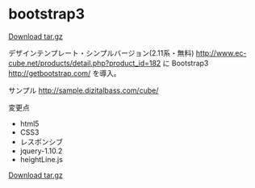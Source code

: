 bootstrap3
====

<a href="https://github.com/noboo/test/archive/master.tar.gz"
                 class="minibutton sidebar-button"
                 title="Download this repository as a tar.gz file"
                 rel="nofollow">
                <span class="octicon octicon-cloud-download"></span>
                Download tar.gz
              </a>
              
              
デザインテンプレート・シンプルバージョン(2.11系・無料)
http://www.ec-cube.net/products/detail.php?product_id=182
に
Bootstrap3
http://getbootstrap.com/
を導入。


サンプル http://sample.dizitalbass.com/cube/

変更点
<ul>
<li>html5
<li>CSS3
<li>レスポンシブ
<li>jquery-1.10.2
<li>heightLine.js
</ul>

<a href="https://github.com/noboo/test/archive/master.tar.gz"
                 class="minibutton sidebar-button"
                 title="Download this repository as a tar.gz file"
                 rel="nofollow">
                <span class="octicon octicon-cloud-download"></span>
                Download tar.gz
              </a>

